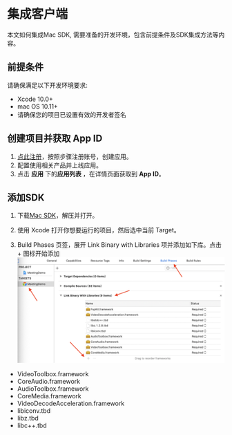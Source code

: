# 集成客户端
本文如何集成Mac SDK, 需要准备的开发环境，包含前提条件及SDK集成方法等内容。

## 前提条件
请确保满足以下开发环境要求:

- Xcode 10.0+
- mac OS 10.11+
- 请确保您的项目已设置有效的开发者签名

## 创建项目并获取 App ID

1. [点此注册](http://customer.paas.hst.com/register)，按照步骤注册账号，创建应用。
2. 配置使用相关产品并上线应用。
3. 点击 **应用** 下的**应用列表** ，在详情页面获取到 **App ID**。

## 添加SDK
1. 下载[Mac SDK](http://paas.hst.com/developer/downloadSDK)，解压并打开。

2. 使用 Xcode 打开你想要运行的项目，然后选中当前 Target。
3. Build Phases 页签，展开 Link Binary with Libraries 项并添加如下库。点击 + 图标开始添加
![tokendesc](../images/mac_Integrate.png)
+ VideoToolbox.framework
+ CoreAudio.framework
+ AudioToolbox.framework
+ CoreMedia.framework
+ VideoDecodeAcceleration.framework
+ libiconv.tbd
+ libz.tbd
+ libc++.tbd
